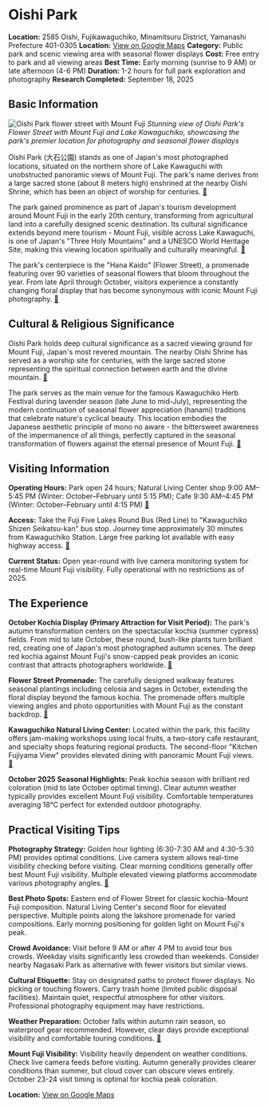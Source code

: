 # Oishi Park

**Location:** 2585 Oishi, Fujikawaguchiko, Minamitsuru District, Yamanashi Prefecture 401-0305
**Location:** [View on Google Maps](https://maps.google.com/maps?q=35.5306891,138.7241621)
**Category:** Public park and scenic viewing area with seasonal flower displays
**Cost:** Free entry to park and all viewing areas
**Best Time:** Early morning (sunrise to 9 AM) or late afternoon (4-6 PM)
**Duration:** 1-2 hours for full park exploration and photography
**Research Completed:** September 18, 2025

## Basic Information

![Oishi Park flower street with Mount Fuji](https://www.yamanashi-kankou.jp/english/explore-by-area/fujisan-fujigoko/images/p_8334_1.jpg)
*Stunning view of Oishi Park's Flower Street with Mount Fuji and Lake Kawaguchiko, showcasing the park's premier location for photography and seasonal flower displays*

Oishi Park (大石公園) stands as one of Japan's most photographed locations, situated on the northern shore of Lake Kawaguchi with unobstructed panoramic views of Mount Fuji. The park's name derives from a large sacred stone (about 8 meters high) enshrined at the nearby Oishi Shrine, which has been an object of worship for centuries. [🔗](https://www.guidoor.jp/en/places/1437)

The park gained prominence as part of Japan's tourism development around Mount Fuji in the early 20th century, transforming from agricultural land into a carefully designed scenic destination. Its cultural significance extends beyond mere tourism - Mount Fuji, visible across Lake Kawaguchi, is one of Japan's "Three Holy Mountains" and a UNESCO World Heritage Site, making this viewing location spiritually and culturally meaningful. [🔗](https://whc.unesco.org/en/list/1418/)

The park's centerpiece is the "Hana Kaido" (Flower Street), a promenade featuring over 90 varieties of seasonal flowers that bloom throughout the year. From late April through October, visitors experience a constantly changing floral display that has become synonymous with iconic Mount Fuji photography. [🔗](https://matcha-jp.com/en/24216)

## Cultural & Religious Significance

Oishi Park holds deep cultural significance as a sacred viewing ground for Mount Fuji, Japan's most revered mountain. The nearby Oishi Shrine has served as a worship site for centuries, with the large sacred stone representing the spiritual connection between earth and the divine mountain. [🔗](https://www.guidoor.jp/en/places/1437)

The park serves as the main venue for the famous Kawaguchiko Herb Festival during lavender season (late June to mid-July), representing the modern continuation of seasonal flower appreciation (hanami) traditions that celebrate nature's cyclical beauty. This location embodies the Japanese aesthetic principle of mono no aware - the bittersweet awareness of the impermanence of all things, perfectly captured in the seasonal transformation of flowers against the eternal presence of Mount Fuji. [🔗](https://www.yamanashi-kankou.jp/english/explore-by-area/fujisan-fujigoko/flower-street-in-oishi-park.html)

## Visiting Information

**Operating Hours:** Park open 24 hours; Natural Living Center shop 9:00 AM–5:45 PM (Winter: October–February until 5:15 PM); Cafe 9:30 AM–4:45 PM (Winter: October–February until 4:15 PM) [🔗](https://www.gltjp.com/en/directory/item/14551/)

**Access:** Take the Fuji Five Lakes Round Bus (Red Line) to "Kawaguchiko Shizen Seikatsu-kan" bus stop. Journey time approximately 30 minutes from Kawaguchiko Station. Large free parking lot available with easy highway access. [🔗](https://en.kawaguchiko.net/park-en/oishi-park/)

**Current Status:** Open year-round with live camera monitoring system for real-time Mount Fuji visibility. Fully operational with no restrictions as of 2025.

## The Experience

**October Kochia Display (Primary Attraction for Visit Period):** The park's autumn transformation centers on the spectacular kochia (summer cypress) fields. From mid to late October, these round, bush-like plants turn brilliant red, creating one of Japan's most photographed autumn scenes. The deep red kochia against Mount Fuji's snow-capped peak provides an iconic contrast that attracts photographers worldwide. [🔗](https://matcha-jp.com/en/24216)

**Flower Street Promenade:** The carefully designed walkway features seasonal plantings including celosia and sages in October, extending the floral display beyond the famous kochia. The promenade offers multiple viewing angles and photo opportunities with Mount Fuji as the constant backdrop. [🔗](https://www.yamanashi-kankou.jp/english/explore-by-area/fujisan-fujigoko/flower-street-in-oishi-park.html)

**Kawaguchiko Natural Living Center:** Located within the park, this facility offers jam-making workshops using local fruits, a two-story cafe restaurant, and specialty shops featuring regional products. The second-floor "Kitchen Fujiyama View" provides elevated dining with panoramic Mount Fuji views. [🔗](https://www.porta-y.jp/en/leisure_culture/9936)

**October 2025 Seasonal Highlights:** Peak kochia season with brilliant red coloration (mid to late October optimal timing). Clear autumn weather typically provides excellent Mount Fuji visibility. Comfortable temperatures averaging 18°C perfect for extended outdoor photography.

## Practical Visiting Tips

**Photography Strategy:** Golden hour lighting (6:30-7:30 AM and 4:30-5:30 PM) provides optimal conditions. Live camera system allows real-time visibility checking before visiting. Clear morning conditions generally offer best Mount Fuji visibility. Multiple elevated viewing platforms accommodate various photography angles. [🔗](https://live.fujigoko.tv/?e=1)

**Best Photo Spots:** Eastern end of Flower Street for classic kochia-Mount Fuji composition. Natural Living Center's second floor for elevated perspective. Multiple points along the lakshore promenade for varied compositions. Early morning positioning for golden light on Mount Fuji's peak.

**Crowd Avoidance:** Visit before 9 AM or after 4 PM to avoid tour bus crowds. Weekday visits significantly less crowded than weekends. Consider nearby Nagasaki Park as alternative with fewer visitors but similar views.

**Cultural Etiquette:** Stay on designated paths to protect flower displays. No picking or touching flowers. Carry trash home (limited public disposal facilities). Maintain quiet, respectful atmosphere for other visitors. Professional photography equipment may have restrictions.

**Weather Preparation:** October falls within autumn rain season, so waterproof gear recommended. However, clear days provide exceptional visibility and comfortable touring conditions. [🔗](https://www.magical-trip.com/media/mt-fuji-weather-guide-2025-seasonal-climate-insights-best-viewing-times-and-climbing-conditions/)

**Mount Fuji Visibility:** Visibility heavily dependent on weather conditions. Check live camera feeds before visiting. Autumn generally provides clearer conditions than summer, but cloud cover can obscure views entirely. October 23-24 visit timing is optimal for kochia peak coloration.

**Location:** [View on Google Maps](https://www.google.com/maps/place/Oishi+Park/@35.523094,138.74557,17z/data=!3m1!4b1!4m6!3m5!1s0x60195f0a0a0a0a0a:0xa0a0a0a0a0a0a0a0!8m2!3d35.523094!4d138.74557!16s%2Fg%2F1td8jsnh)
